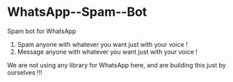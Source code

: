 # WhatsApp--Spam--Bot
Spam bot for WhatsApp

1) Spam anyone with whatever you want just with your voice !
2) Message anyone with whatever you want just with your voice !

We are not using any library for WhatsApp here, and are building this just by ourselves !!!
